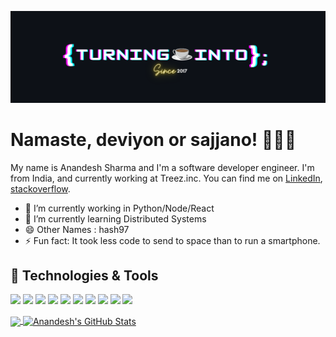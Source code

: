 [![Header](https://raw.githubusercontent.com/Anandesh-Sharma/Anandesh-Sharma/main/github_header.png "Header")](https://anandesh.dev/)

# Namaste, deviyon or sajjano! 🙏🙏🙏

My name is Anandesh Sharma and I'm a software developer engineer. I'm from India, and currently working at Treez.inc. You can find me on [LinkedIn](https://www.linkedin.com/in/Anandesh-Sharma/), [stackoverflow](https://stackoverflow.com/users/8449770/anandesh-sharma).

- 🔭 I’m currently working in Python/Node/React
- 🌱 I’m currently learning Distributed Systems
- 😄 Other Names : hash97
- ⚡ Fun fact: It took less code to send to space than to run a smartphone.

## 🔧 Technologies & Tools
![](https://img.shields.io/badge/OS-Linux-informational?style=flat&logo=linux&logoColor=white&color=2bbc8a)
![](https://img.shields.io/badge/Code-Python-informational?style=flat&logo=python&logoColor=white&color=2bbc8a)
![](https://img.shields.io/badge/Code-JavaScript-informational?style=flat&logo=javascript&logoColor=white&color=2bbc8a)
![](https://img.shields.io/badge/Code-PySpark-informational?style=flat&logo=apachespark&logoColor=white&color=2bbc8a)
![](https://img.shields.io/badge/Code-React-informational?style=flat&logo=react&logoColor=white&color=2bbc8a)
![](https://img.shields.io/badge/Shell-Bash-informational?style=flat&logo=gnu-bash&logoColor=white&color=2bbc8a)
![](https://img.shields.io/badge/Tools-PostgreSQL-informational?style=flat&logo=postgresql&logoColor=white&color=2bbc8a)
![](https://img.shields.io/badge/Tools-MongoDB-informational?style=flat&logo=mongodb&logoColor=white&color=2bbc8a)
![](https://img.shields.io/badge/Tools-Docker-informational?style=flat&logo=docker&logoColor=white&color=2bbc8a)
![](https://img.shields.io/badge/Cloud-AWS-informational?style=flat&logo=amazon&logoColor=white&color=2bbc8a)


<a href="https://github.com/Anandesh-Sharma/Anandesh-Sharma">
  <img align="center" src="https://github-readme-stats.vercel.app/api/top-langs/?username=Anandesh-Sharma&hide=java,html,tex&title_color=ffffff&text_color=c9cacc&icon_color=2bbc8a&bg_color=1d1f21&langs_count=3" />
</a>
<a href="https://github.com/Anandesh-Sharma/Anandesh-Sharma">
  <img align="center" src="https://github-readme-stats.vercel.app/api?username=Anandesh-Sharma&show_icons=true&line_height=27&count_private=true&title_color=ffffff&text_color=c9cacc&icon_color=2bbc8a&bg_color=1d1f21" alt="Anandesh's GitHub Stats" />
</a>

<!-- Resources -->
<!-- Icons: https://simpleicons.org/ -->
<!-- GitHub Stats: https://github.com/anuraghazra/github-readme-stats -->
<!-- Emojis: https://emojipedia.org/emoji/ -->
<!-- HTML Emojis: https://www.fileformat.info/index.htm -->
<!-- Shields: https://shields.io/ -->
